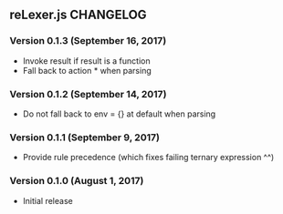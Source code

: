 ## reLexer.js CHANGELOG

### Version 0.1.3 (September 16, 2017)

* Invoke result if result is a function
* Fall back to action * when parsing

### Version 0.1.2 (September 14, 2017)

* Do not fall back to env = {} at default when parsing

### Version 0.1.1 (September 9, 2017)

* Provide rule precedence (which fixes failing ternary expression ^^)

### Version 0.1.0 (August 1, 2017)

* Initial release

